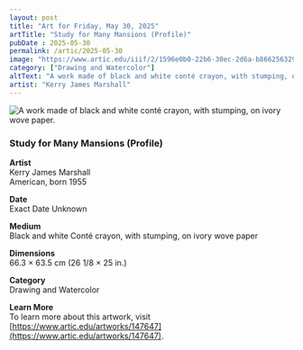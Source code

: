 ```yaml
---
layout: post
title: "Art for Friday, May 30, 2025"
artTitle: "Study for Many Mansions (Profile)"
pubDate : 2025-05-30
permalink: /artic/2025-05-30
image: "https://www.artic.edu/iiif/2/1596e0b0-22b6-30ec-2d6a-b86625632966/full/1686,/0/default.jpg"
category: ["Drawing and Watercolor"]
altText: "A work made of black and white conté crayon, with stumping, on ivory wove paper."
artist: "Kerry James Marshall"
---
```

 
<img src='https://www.artic.edu/iiif/2/1596e0b0-22b6-30ec-2d6a-b86625632966/full/1686,/0/default.jpg' alt='A work made of black and white conté crayon, with stumping, on ivory wove paper.' style='border-radius=5px'> 
 
### Study for Many Mansions (Profile)
 
**Artist**<br>
Kerry James Marshall<br>
American, born 1955
 
**Date**<br>
Exact Date Unknown
 
**Medium**<br>
Black and white Conté crayon, with stumping, on ivory wove paper
 
**Dimensions**<br>
66.3 × 63.5 cm (26 1/8 × 25 in.)
 
**Category**<br>
Drawing and Watercolor
 
**Learn More**<br>
To learn more about this artwork, visit [https://www.artic.edu/artworks/147647](https://www.artic.edu/artworks/147647).